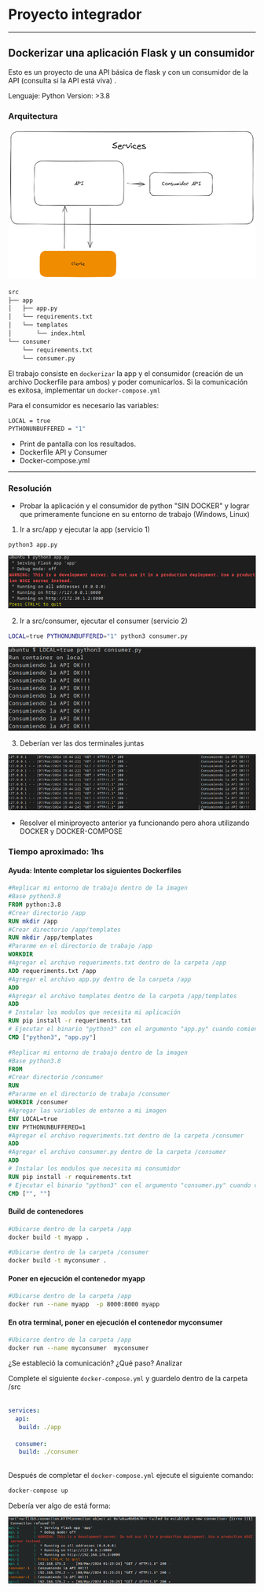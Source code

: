 # Proyecto integrador
---

## Dockerizar una aplicación Flask y un consumidor

Esto es un proyecto de una API básica de flask y con un consumidor de la API (consulta si la API está viva) .

Lenguaje: Python
Version: >3.8

### Arquitectura

![](./assets/1.png)

```bash
src
├── app
│   ├── app.py
│   └── requirements.txt
│   └── templates
│       └── index.html
└── consumer
    └── requirements.txt    
    └── consumer.py
```

El trabajo consiste en `dockerizar` la app y el consumidor (creación de un archivo Dockerfile para ambos) y poder comunicarlos. Si la comunicación es exitosa, implementar un `docker-compose.yml` 

Para el consumidor es necesario las variables:
```bash
LOCAL = true
PYTHONUNBUFFERED = "1"
```


- Print de pantalla con los resultados.
- Dockerfile API y Consumer
- Docker-compose.yml


---
### Resolución

- Probar la aplicación y el consumidor de python "SIN DOCKER" y lograr que primeramente funcione en su entorno de trabajo (Windows, Linux)


1. Ir a src/app y ejecutar la app (servicio 1)

```bash
python3 app.py
```

![pythonapp](./img/answer2.png)

2. Ir a src/consumer, ejecutar el consumer (servicio 2) 

```bash
LOCAL=true PYTHONUNBUFFERED="1" python3 consumer.py
```
![pythonconsumer](./img/answer1.png)

3. Deberían ver las dos terminales juntas 

![appconsumer](./img/app-consumer.png)

- Resolver el miniproyecto anterior ya funcionando pero ahora utilizando DOCKER y DOCKER-COMPOSE

### Tiempo aproximado: 1hs

#### Ayuda: Intente completar los siguientes Dockerfiles

```Dockerfile app
#Replicar mi entorno de trabajo dentro de la imagen
#Base python3.8
FROM python:3.8
#Crear directorio /app
RUN mkdir /app
#Crear directorio /app/templates
RUN mkdir /app/templates
#Pararme en el directorio de trabajo /app
WORKDIR 
#Agregar el archivo requeriments.txt dentro de la carpeta /app 
ADD requeriments.txt /app
#Agregar el archivo app.py dentro de la carpeta /app
ADD 
#Agregar el archivo templates dentro de la carpeta /app/templates
ADD 
# Instalar los modulos que necesita mi aplicación
RUN pip install -r requeriments.txt
# Ejecutar el binario "python3" con el argumento "app.py" cuando comience a correr el contendor
CMD ["python3", "app.py"]
```

```Dockerfile consumer
#Replicar mi entorno de trabajo dentro de la imagen 
#Base python3.8
FROM 
#Crear directorio /consumer
RUN 
#Pararme en el directorio de trabajo /consumer
WORKDIR /consumer
#Agregar las variables de entorno a mi imagen
ENV LOCAL=true
ENV PYTHONUNBUFFERED=1
#Agregar el archivo requeriments.txt dentro de la carpeta /consumer
ADD 
#Agregar el archivo consumer.py dentro de la carpeta /consumer
ADD 
# Instalar los modulos que necesita mi consumidor
RUN pip install -r requirements.txt
# Ejecutar el binario "python3" con el argumento "consumer.py" cuando comience a correr el contendor
CMD ["", ""]     
```

#### Build de contenedores
```bash
#Ubicarse dentro de la carpeta /app
docker build -t myapp .
```

```bash
#Ubicarse dentro de la carpeta /consumer
docker build -t myconsumer .
```

#### Poner en ejecución el contenedor myapp
```bash
#Ubicarse dentro de la carpeta /app
docker run --name myapp  -p 8000:8000 myapp 
```
#### En otra terminal, poner en ejecución el contenedor myconsumer
```bash
#Ubicarse dentro de la carpeta /app
docker run --name myconsumer  myconsumer
```

¿Se estableció la comunicación? ¿Qué paso? Analizar


Complete el siguiente `docker-compose.yml` y guardelo dentro de la carpeta /src

```docker-compose.yml 

services:
  api:
   build: ./app
   
  consumer:
   build: ./consumer
    
```

Después de completar el `docker-compose.yml` ejecute el siguiente comando:

```bash
docker-compose up
```

Debería ver algo de está forma:

![dockercomposerunning](/proyecto/img/app-consumer-dc.png)